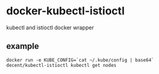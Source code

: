# docker-kubectl-istioctl

kubectl and istioctl docker wrapper

## example
```shell
docker run -e KUBE_CONFIG=`cat ~/.kube/config | base64` decent/kubectl-istioctl kubectl get nodes
```